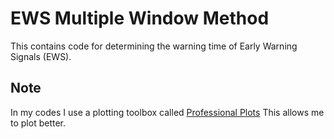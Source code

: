 # EWS Multiple Window Method
This contains code for determining the warning time of Early Warning Signals (EWS).

## Note
In my codes I use a plotting toolbox called <a href="https://in.mathworks.com/matlabcentral/fileexchange/100766-professional-plots">Professional Plots</a>
This allows me to plot better.
